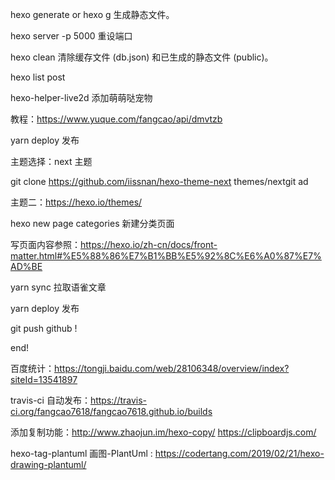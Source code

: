 hexo generate or hexo g
生成静态文件。

hexo server -p 5000 重设端口

hexo clean
清除缓存文件 (db.json) 和已生成的静态文件 (public)。

hexo list post

hexo-helper-live2d 添加萌萌哒宠物

教程：https://www.yuque.com/fangcao/api/dmvtzb

yarn deploy 发布

主题选择：next 主题

git clone https://github.com/iissnan/hexo-theme-next themes/nextgit ad

主题二：https://hexo.io/themes/

hexo new page categories 新建分类页面

写页面内容参照：https://hexo.io/zh-cn/docs/front-matter.html#%E5%88%86%E7%B1%BB%E5%92%8C%E6%A0%87%E7%AD%BE

yarn sync 拉取语雀文章

yarn deploy 发布

git push github !

end!

百度统计：https://tongji.baidu.com/web/28106348/overview/index?siteId=13541897

travis-ci 自动发布：https://travis-ci.org/fangcao7618/fangcao7618.github.io/builds

添加复制功能：http://www.zhaojun.im/hexo-copy/ https://clipboardjs.com/

hexo-tag-plantuml 画图-PlantUml : https://codertang.com/2019/02/21/hexo-drawing-plantuml/
